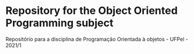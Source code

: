 # Repository for the Object Oriented Programming subject
Repositório para a disciplina de Programação Orientada à objetos - UFPel - 2021/1
